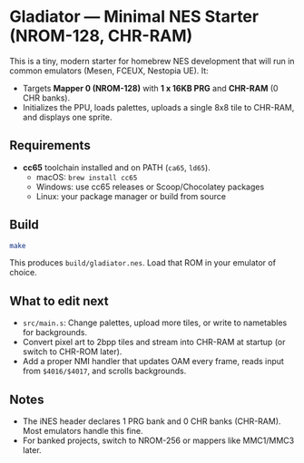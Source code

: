 # Gladiator — Minimal NES Starter (NROM-128, CHR-RAM)

This is a tiny, modern starter for homebrew NES development that will run in common emulators (Mesen, FCEUX, Nestopia UE). It:
- Targets **Mapper 0 (NROM-128)** with **1 x 16KB PRG** and **CHR-RAM** (0 CHR banks).
- Initializes the PPU, loads palettes, uploads a single 8x8 tile to CHR-RAM, and displays one sprite.

## Requirements
- **cc65** toolchain installed and on PATH (`ca65`, `ld65`).
  - macOS: `brew install cc65`
  - Windows: use cc65 releases or Scoop/Chocolatey packages
  - Linux: your package manager or build from source

## Build
```sh
make
```
This produces `build/gladiator.nes`. Load that ROM in your emulator of choice.

## What to edit next
- `src/main.s`: Change palettes, upload more tiles, or write to nametables for backgrounds.
- Convert pixel art to 2bpp tiles and stream into CHR-RAM at startup (or switch to CHR-ROM later).
- Add a proper NMI handler that updates OAM every frame, reads input from `$4016/$4017`, and scrolls backgrounds.

## Notes
- The iNES header declares 1 PRG bank and 0 CHR banks (CHR-RAM). Most emulators handle this fine.
- For banked projects, switch to NROM-256 or mappers like MMC1/MMC3 later.
